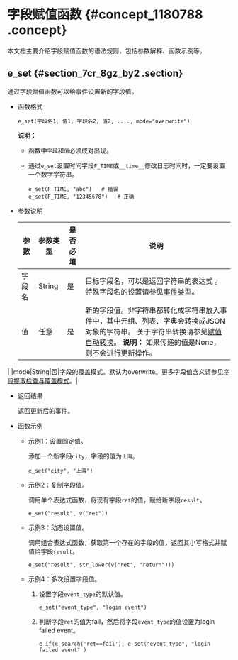 # 字段赋值函数 {#concept_1180788 .concept}

本文档主要介绍字段赋值函数的语法规则，包括参数解释、函数示例等。

## e\_set {#section_7cr_8gz_by2 .section}

通过字段赋值函数可以给事件设置新的字段值。

-   函数格式

    ``` {#codeblock_g1e_vk2_xb1}
    e_set(字段名1, 值1, 字段名2, 值2, ...., mode="overwrite")
    ```

    **说明：** 

    -   函数中`字段`和`值`必须成对出现。
    -   通过`e_set`设置时间字段`F_TIME`或`__time__`修改日志时间时，一定要设置一个数字字符串。

        ``` {#codeblock_zzr_puj_u2b}
        e_set(F_TIME, "abc")   # 错误
        e_set(F_TIME, "12345678")   # 正确
        ```

-   参数说明

    |参数|参数类型|是否必填|说明|
    |--|----|----|--|
    |字段名|String|是|目标字段名，可以是返回字符串的表达式 。特殊字段名的设置请参见[事件类型](../../../../cn.zh-CN/数据加工/数据加工语法/数据结构.md#section_3s2_2dw_stt)。|
    |值|任意|是|新的字段值。非字符串都转化成字符串放入事件中，其中元组、列表、字典会转换成JSON对象的字符串。 关于字符串转换请参见[赋值自动转换](../../../../cn.zh-CN/数据加工/数据加工语法/数据结构.md#section_3s2_2dw_stt)。 **说明：** 如果传递的值是None，则不会进行更新操作。

 |
    |mode|String|否|字段的覆盖模式。默认为overwrite。更多字段值含义请参见[字段提取检查与覆盖模式](../../../../cn.zh-CN/数据加工/数据加工语法/通用参考/字段提取模式.md#section_3o9_je6_ypx)。|

-   返回结果

    返回更新后的事件。

-   函数示例
    -   示例1：设置固定值。

        添加一个新字段`city`，字段的值为`上海`。

        ``` {#codeblock_t1n_43j_0p5}
        e_set("city", "上海")
        ```

    -   示例2：复制字段值。

        调用单个表达式函数，将现有字段`ret`的值，赋给新字段`result`。

        ``` {#codeblock_xjg_7rd_o5b}
        e_set("result", v("ret"))
        ```

    -   示例3：动态设置值。

        调用组合表达式函数，获取第一个存在的字段的值，返回其小写格式并赋值给字段`result`。

        ``` {#codeblock_ti6_0xq_1ye}
        e_set("result", str_lower(v("ret", "return")))
        ```

    -   示例4：多次设置字段值。
        1.  设置字段`event_type`的默认值。

            ``` {#codeblock_wc8_o9c_xo3}
            e_set("event_type", "login event")
            ```

        2.  判断字段`ret`的值为fail，然后将字段`event_type`的值设置为login failed event。

            ``` {#codeblock_tws_uj8_boy}
            e_if(e_search('ret==fail'), e_set("event_type", "login failed event" )
            ```


